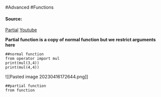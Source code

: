 #Advanced #Functions 

#### Source:
[Partial](https://www.learnpython.org/en/Partial_functions)
[Youtube](https://www.youtube.com/watch?v=mWcFMrrQR4A)

**Partial function is a copy of normal function but we restrict arguments here**

```
##normal function
from operator import mul
print(mul(3,4))
print(mul(4,4))
```

![[Pasted image 20230416172644.png]]

```
##partial function
from function
```